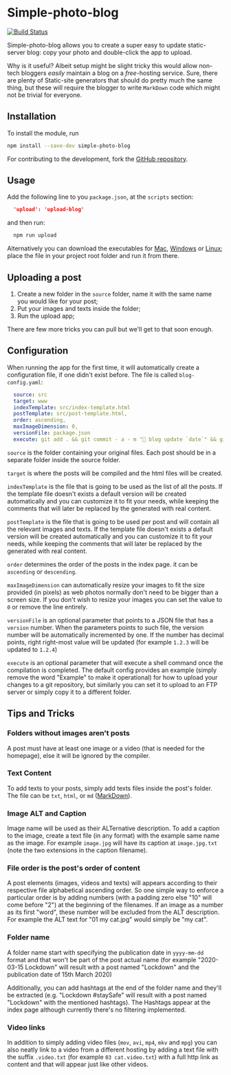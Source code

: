 # Simple-photo-blog

[![Build Status](https://travis-ci.com/odedshr/simple-photo-blog.svg?branch=main)](https://travis-ci.com/odedshr/simple-photo-blog)

Simple-photo-blog allows you to create a super easy to update static-server blog: copy your photo and double-click the app to upload.

Why is it useful?
Albeit setup might be slight tricky this would allow non-tech bloggers *easily* maintain a blog on a *free*-hosting service. Sure, there are plenty of Static-site generators that should do pretty much the same thing, but these will require the blogger to write `MarkDown` code which might not be trivial for everyone.

## Installation

To install the module, run

```bash
npm install --save-dev simple-photo-blog
```

For contributing to the development, fork the [GitHub repository](https://github.com/odedshr/simple-photo-blog).

## Usage

Add the following line to you `package.json`, at the `scripts` section:

```json
  'upload': 'upload-blog'
```

and then run:

```bash
  npm run upload
```

Alternatively you can download the executables for [Mac](https://github.com/odedshr/simple-photo-blog/raw/distros/distros/1.0.5/upload-mac.zip), [Windows](https://github.com/odedshr/simple-photo-blog/raw/distros/distros/1.0.5/upload-win.zip) or [Linux](https://github.com/odedshr/simple-photo-blog/raw/distros/distros/1.0.5/upload-linux.zip); place the file in your project root folder and run it from there.

## Uploading a post

1. Create a new folder in the `source` folder, name it with the same name you would like for your post;
2. Put your images and texts inside the folder;
3. Run the upload app;

There are few more tricks you can pull but we'll get to that soon enough.

## Configuration

When running the app for the first time, it will automatically create a configuration file, if one didn't exist before. The file is called `blog-config.yaml`:

```yaml
  source: src
  target: www
  indexTemplate: src/index-template.html
  postTemplate: src/post-template.html,
  order: ascending,
  maxImageDimension: 0,
  versionFile: package.json
  execute: git add . && git commit - a - m "💬 blog update `date`" && git push
```

`source` is the folder containing your original files. Each post should be in a separate folder inside the source folder.

`target` is where the posts will be compiled and the html files will be created.

`indexTemplate` is the file that is going to be used as the list of all the posts. If the template file doesn't exists a default version will be created automatically and you can customize it to fit your needs, while keeping the comments that will later be replaced by the generated with real content.

`postTemplate` is the file that is going to be used per post and will contain all the relevant images and texts. If the template file doesn't exists a default version will be created automatically and you can customize it to fit your needs, while keeping the comments that will later be replaced by the generated with real content.

`order` determines the order of the posts in the index page. it can be `ascending` or `descending`.

`maxImageDimension` can automatically resize your images to fit the size provided (in pixels) as web photos normally don't need to be bigger than a screen size. If you don't wish to resize your images you can set the value to `0` or remove the line entirely.

`versionFile` is an optional parameter that points to a JSON file that has a `version` number. When the parameters points to such file, the version number will be automatically incremented by one. If the number  has decimal points, right right-most value will be updated (for example `1.2.3` will be updated to `1.2.4`)

`execute` is an optional parameter that will execute a shell command once the compilation is completed. The default config provides an example (simply remove the word "Example" to make it operational) for how to upload your changes to a git repository, but similarly you can set it to upload to an FTP server or simply copy it to a different folder.

## Tips and Tricks

### Folders without images aren't posts

A post must have at least one image or a video (that is needed for the homepage), else it will be ignored by the compiler.

### Text Content

To add texts to your posts, simply add texts files inside the post's folder. The file can be `txt`, `html`, or `md` ([MarkDown](https://en.wikipedia.org/wiki/Markdown)).

### Image ALT and Caption

Image name will be used as their ALTernative description.
To add a caption to the image, create a text file (in any format) with the example same name as the image.
For example `image.jpg` will have its caption at `image.jpg.txt` (note the two extensions in the caption filename).

### File order is the post's order of content

A post elements (images, videos and texts) will appears according to their respective file alphabetical ascending order. So one simple way to enforce a particular order is by adding numbers (with a padding zero else "10" will come before "2") at the beginning of the filenames.
If an image as a number as its first "word", these number will be excluded from the ALT description. For example the ALT text for "01 my cat.jpg" would simply be "my cat".

### Folder name

A folder name start with specifying the publication date in `yyyy-mm-dd` format and that won't be part of the post actual name (for example "2020-03-15 Lockdown" will result with a post named "Lockdown" and the publication date of 15th March 2020)

Additionally, you can add hashtags at the end of the folder name and they'll be extracted (e.g. "Lockdown #staySafe" will result with a post named "Lockdown" with the mentioned hashtags). The Hashtags appear at the index page although currently there's no filtering implemented.

### Video links

In addition to simply adding video files (`mov`, `avi`, `mp4`, `mkv` and `mpg`) you can also neatly link to a video from a different hosting by adding a text file with the suffix `.video.txt` (for example `03 cat.video.txt`) with a full http link as content and that will appear just like other videos.